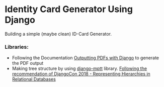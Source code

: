 # Identity Card Generator Using Django

Building a simple (maybe clean) ID-Card Generator. 

### Libraries:
- Following the Documentation [Outputting PDFs with Django](https://docs.djangoproject.com/en/3.2/howto/outputting-pdf/) to generate the PDF output
- Making tree structure by using [django-mptt](https://django-mptt.readthedocs.io/en/latest/) library. [Following the recommendation of DjangoCon 2018 - Representing Hierarchies in Relational Databases](https://www.youtube.com/watch?v=CRxjoklS8v0)
